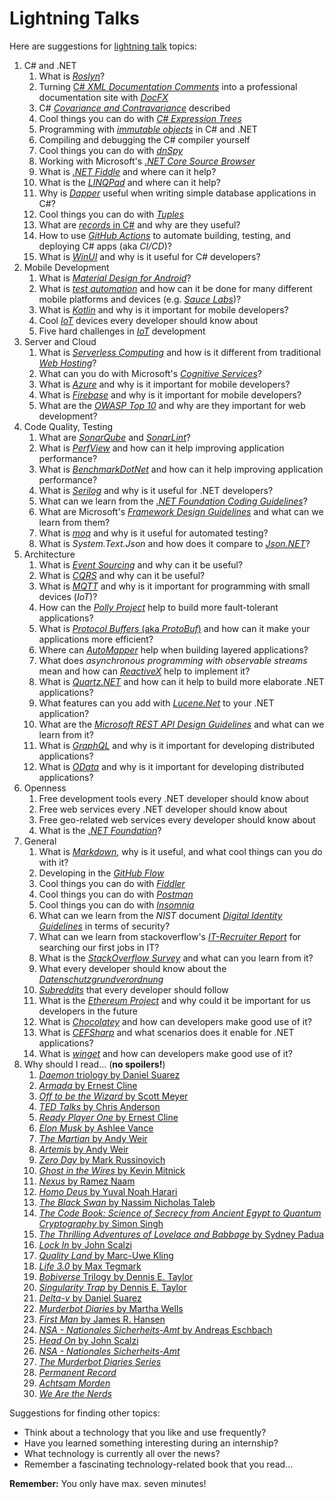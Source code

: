 # Lightning Talks

Here are suggestions for [lightning talk](https://en.wikipedia.org/wiki/Lightning_talk) topics:

1. C# and .NET
    1. What is [*Roslyn*](https://github.com/dotnet/roslyn/wiki/Roslyn%20Overview)?
    1. Turning [C# *XML Documentation Comments*](https://docs.microsoft.com/en-us/dotnet/csharp/programming-guide/xmldoc/xml-documentation-comments) into a professional documentation site with [*DocFX*](https://dotnet.github.io/docfx/)
    1. C# [*Covariance and Contravariance*](https://docs.microsoft.com/en-us/dotnet/csharp/programming-guide/concepts/covariance-contravariance/) described
    1. Cool things you can do with [*C# Expression Trees*](https://docs.microsoft.com/en-us/dotnet/csharp/programming-guide/concepts/expression-trees/)
    1. Programming with [*immutable objects*](https://en.wikipedia.org/wiki/Immutable_object) in C# and .NET
    1. Compiling and debugging the C# compiler yourself
    1. Cool things you can do with [*dnSpy*](https://github.com/0xd4d/dnSpy)
    1. Working with Microsoft's [*.NET Core Source Browser*](https://source.dot.net/)
    1. What is [*.NET Fiddle*](https://dotnetfiddle.net) and where can it help?
    1. What is the [*LINQPad*](http://www.linqpad.net/) and where can it help?
    1. Why is [*Dapper*](https://github.com/StackExchange/Dapper) useful when writing simple database applications in C#?
    1. Cool things you can do with [*Tuples*](https://docs.microsoft.com/en-us/dotnet/csharp/tuples)
    1. What are [*records* in C#](https://devblogs.microsoft.com/dotnet/welcome-to-c-9-0/#records) and why are they useful?
    2. How to use [*GitHub Actions*](https://github.com/features/actions) to automate building, testing, and deploying C# apps (aka *CI/CD*)?
    3. What is [*WinUI*](https://microsoft.github.io/microsoft-ui-xaml/) and why is it useful for C# developers?
2. Mobile Development
    1. What is [*Material Design for Android*](https://developer.android.com/design/material/index.html)?
    2. What is [*test automation*](https://en.wikipedia.org/wiki/Test_automation) and how can it be done for many different mobile platforms and devices (e.g. [*Sauce Labs*](https://saucelabs.com/))?
    3. What is [*Kotlin*](https://kotlinlang.org/) and why is it important for mobile developers?
    4. Cool [*IoT*](https://en.wikipedia.org/wiki/Internet_of_things) devices every developer should know about
    5. Five hard challenges in [*IoT*](https://en.wikipedia.org/wiki/Internet_of_things) development
3. Server and Cloud
    1. What is [*Serverless Computing*](https://en.wikipedia.org/wiki/Serverless_computing) and how is it different from traditional [*Web Hosting*](https://en.wikipedia.org/wiki/Web_hosting_service)?
    2. What can you do with Microsoft's [*Cognitive Services*](https://azure.microsoft.com/en-us/services/cognitive-services/)?
    3. What is [*Azure*](https://azure.microsoft.com/) and why is it important for mobile developers?
    4. What is [*Firebase*](https://firebase.google.com/) and why is it important for mobile developers?
    5. What are the [*OWASP Top 10*](https://www.owasp.org/index.php/Category:OWASP_Top_Ten_Project) and why are they important for web development?
4. Code Quality, Testing
    1. What are [*SonarQube*](https://www.sonarqube.org/) and [*SonarLint*](http://www.sonarlint.org/index.html)?
    2. What is [*PerfView*](https://github.com/Microsoft/perfview) and how can it help improving application performance?
    3. What is [*BenchmarkDotNet*](https://github.com/dotnet/BenchmarkDotNet) and how can it help improving application performance? 
    4. What is [*Serilog*](https://serilog.net/) and why is it useful for .NET developers?
    5. What can we learn from the [*.NET Foundation Coding Guidelines*](https://github.com/dotnet/corefx/blob/master/Documentation/coding-guidelines/coding-style.md)?
    6. What are Microsoft's [*Framework Design Guidelines*](https://docs.microsoft.com/en-us/dotnet/standard/design-guidelines/) and what can we learn from them?
    7. What is [*moq*](https://github.com/moq/moq4) and why is it useful for automated testing?
    8. What is *System.Text.Json* and how does it compare to [*Json.NET*](https://www.newtonsoft.com/json)?
5. Architecture
    1. What is [*Event Sourcing*](https://martinfowler.com/eaaDev/EventSourcing.html) and why can it be useful?
    2. What is [*CQRS*](https://martinfowler.com/bliki/CQRS.html) and why can it be useful?
    3. What is [*MQTT*](http://mqtt.org/) and why is it important for programming with small devices (*IoT*)?
    4. How can the [*Polly Project*](http://www.thepollyproject.org/) help to build more fault-tolerant applications?
    5. What is [*Protocol Buffers* (aka *ProtoBuf*)](https://developers.google.com/protocol-buffers/) and how can it make your applications more efficient?
    6. Where can [*AutoMapper*](http://automapper.org/) help when building layered applications?
    7. What does *asynchronous programming with observable streams* mean and how can [*ReactiveX*](http://reactivex.io/) help to implement it?
    8. What is [*Quartz.NET*](https://www.quartz-scheduler.net/) and how can it help to build more elaborate .NET applications?
    1. What features can you add with [*Lucene.Net*](http://lucenenet.apache.org/index.html) to your .NET application?
    1. What are the [*Microsoft REST API Design Guidelines*](https://github.com/microsoft/api-guidelines/blob/vNext/Guidelines.md) and what can we learn from it?
    2. What is [*GraphQL*](https://graphql.org/) and why is it important for developing distributed applications?
    3. What is [*OData*](https://www.odata.org/) and why is it important for developing distributed applications?
6. Openness
    1. Free development tools every .NET developer should know about
    2. Free web services every .NET developer should know about
    3. Free geo-related web services every developer should know about
    4. What is the [*.NET Foundation*](https://dotnetfoundation.org/)?
7. General
    1. What is [*Markdown*](https://daringfireball.net/projects/markdown/), why is it useful, and what cool things can you do with it?
    2. Developing in the [*GitHub Flow*](https://guides.github.com/introduction/flow/)
    3. Cool things you can do with [*Fiddler*](http://www.telerik.com/fiddler)
    4. Cool things you can do with [*Postman*](https://www.getpostman.com/)
    5. Cool things you can do with [*Insomnia*](https://insomnia.rest/)
    6. What can we learn from the *NIST* document [*Digital Identity Guidelines*](http://nvlpubs.nist.gov/nistpubs/SpecialPublications/NIST.SP.800-63b.pdf) in terms of security?
    7. What can we learn from stackoverflow's [*IT-Recruiter Report*](https://www.stackoverflowbusiness.com/de/talent/ressourcen/der-stack-overflow-it-recruiter-report-2017) for searching our first jobs in IT?
    8. What is the [*StackOverflow Survey*](https://insights.stackoverflow.com/survey/2019) and what can you learn from it?
    9.  What every developer should know about the [*Datenschutzgrundverordnung*](https://de.wikipedia.org/wiki/Datenschutz-Grundverordnung)
    10. [*Subreddits*](https://www.reddit.com/reddits/) that every developer should follow
    11. What is the [*Ethereum Project*](https://www.ethereum.org/) and why could it be important for us developers in the future
    12. What is [*Chocolatey*](https://chocolatey.org/) and how can developers make good use of it?
    13. What is [*CEFSharp*](http://cefsharp.github.io/) and what scenarios does it enable for .NET applications?
    14. What is [*winget*](https://docs.microsoft.com/en-us/windows/package-manager/winget/) and how can developers make good use of it?
8. Why should I read... (**no spoilers!**)
    1. [*Daemon* triology by Daniel Suarez](https://www.amazon.de/Daemon-Daniel-Suarez/dp/0451228731/ref=sr_1_2?ie=UTF8&qid=1500878463&sr=8-2&keywords=daniel+suarez+daemon)
    2. [*Armada* by Ernest Cline](https://www.amazon.de/Armada-Ernest-Cline/dp/0099586746/ref=sr_1_2?ie=UTF8&qid=1500878895&sr=8-2&keywords=armada+ernest+cline)
    3. [*Off to be the Wizard* by Scott Meyer](https://www.amazon.de/Off-Wizard-Magic-2-0-Band/dp/1612184715/ref=sr_1_1?s=books-intl-de&ie=UTF8&qid=1500879290&sr=1-1&keywords=off+to+be+the+wizard)
    4. [*TED Talks* by Chris Anderson](https://www.amazon.de/TED-Talks-official-public-speaking/dp/1472244443/ref=sr_1_2?ie=UTF8&qid=1500879361&sr=8-2&keywords=ted+talks)
    5. [*Ready Player One* by Ernest Cline](https://www.amazon.de/Ready-Player-One-Ernest-Cline/dp/0099560437/ref=sr_1_1?s=books-intl-de&ie=UTF8&qid=1500879569&sr=1-1&keywords=ready+player+one)
    6. [*Elon Musk* by Ashlee Vance](https://www.amazon.de/Elon-Musk-SpaceX-Fantastic-Future/dp/0062469673/ref=sr_1_1?s=books-intl-de&ie=UTF8&qid=1500879616&sr=1-1&keywords=elon+musk)
    7. [*The Martian* by Andy Weir](https://www.amazon.de/Martian-Movie-Tie-EXPORT-Novel/dp/1101905557/ref=sr_1_1?s=books-intl-de&ie=UTF8&qid=1500879660&sr=1-1&keywords=the+martian)
    8. [*Artemis* by Andy Weir](https://www.amazon.de/Artemis-Novel-Andy-Weir/dp/052557266X/ref=sr_1_1?s=books-intl-de&ie=UTF8&qid=1536249124&sr=1-1)
    9. [*Zero Day* by Mark Russinovich](https://www.amazon.de/Zero-Day-Novel-Mark-Russinovich/dp/1250007305/ref=sr_1_3?s=books-intl-de&ie=UTF8&qid=1500879702&sr=1-3&keywords=russinovich)
    10. [*Ghost in the Wires* by Kevin Mitnick](https://www.amazon.de/Ghost-Wires-Adventures-Worlds-Wanted/dp/0316212180/ref=sr_1_1?s=books-intl-de&ie=UTF8&qid=1500879747&sr=1-1&keywords=ghost+in+the+wire)
    11. [*Nexus* by Ramez Naam](https://www.amazon.de/Nexus-Arc-Book-1/dp/0857665502/ref=sr_1_2?s=books-intl-de&ie=UTF8&qid=1500879826&sr=1-2&keywords=nexus)
    12. [*Homo Deus* by Yuval Noah Harari](https://www.amazon.de/Homo-Deus-Brief-History-Tomorrow/dp/1784703931/ref=tmm_pap_swatch_0?_encoding=UTF8&qid=1502971002&sr=8-2)
    13. [*The Black Swan* by Nassim Nicholas Taleb](https://www.amazon.de/Black-Swan-Impact-Highly-Improbable-ebook/dp/B002RI99IM/ref=sr_1_1?s=books-intl-de&ie=UTF8&qid=1504354087&sr=1-1&keywords=the+black+swan)
    14. [*The Code Book: Science of Secrecy from Ancient Egypt to Quantum Cryptography* by Simon Singh](https://www.amazon.de/Code-Book-Science-Secrecy-Cryptography/dp/0385495323/ref=tmm_pap_swatch_0?_encoding=UTF8&qid=1505031255&sr=1-3)
    15. [*The Thrilling Adventures of Lovelace and Babbage* by Sydney Padua](https://www.amazon.de/Thrilling-Adventures-Lovelace-Babbage-Computer/dp/0141981539/ref=pd_lpo_sbs_14_t_0?_encoding=UTF8&psc=1&refRID=8YK9ZWZ5HZ919Q87S5TR)
    16. [*Lock In* by John Scalzi](https://www.amazon.de/Lock-Novel-Future-John-Scalzi/dp/076538132X/ref=sr_1_1?s=books-intl-de&ie=UTF8&qid=1536249077&sr=1-1)
    17. [*Quality Land* by Marc-Uwe Kling](https://www.amazon.de/QualityLand-Roman-dunkle-Marc-Uwe-Kling/dp/3550050151/ref=sr_1_1?s=books-intl-de&ie=UTF8&qid=1536249190&sr=8-1)
    18. [*Life 3.0* by Max Tegmark](https://www.amazon.de/Life-3-0-Being-Artificial-Intelligence/dp/0141981806/ref=sr_1_1?s=books-intl-de&ie=UTF8&qid=1536249228&sr=1-1)
    19. [*Bobiverse* Trilogy by Dennis E. Taylor](https://www.amazon.de/We-Are-Legion-Bob-Bobiverse/dp/1680680587/ref=sr_1_1?s=books-intl-de&ie=UTF8&qid=1536249269&sr=1-1)
    20. [*Singularity Trap* by Dennis E. Taylor](https://www.amazon.de/Singularity-Trap-English-Dennis-Taylor-ebook/dp/B07FBRRL2Z/ref=tmm_kin_swatch_0?_encoding=UTF8&qid=1536251142&sr=1-1)
    21. [*Delta-v* by Daniel Suarez](https://www.goodreads.com/book/show/40859000-delta-v)
    22. [*Murderbot Diaries* by Martha Wells](https://www.goodreads.com/series/191900-the-murderbot-diaries)
    23. [*First Man* by James R. Hansen](https://www.goodreads.com/book/show/205589.First_Man)
    24. [*NSA - Nationales Sicherheits-Amt* by Andreas Eschbach](https://de.wikipedia.org/wiki/NSA_%E2%80%93_Nationales_Sicherheits-Amt)
    25. [*Head On* by John Scalzi](https://www.goodreads.com/book/show/35018901-head-on)
    26. [*NSA - Nationales Sicherheits-Amt*](https://www.amazon.de/NSA-Nationales-Sicherheits-Amt-Andreas-Eschbach-ebook/dp/B07D18P88V)
    27. [*The Murderbot Diaries Series*](https://www.goodreads.com/series/191900-the-murderbot-diaries)
    28. [*Permanent Record*](https://www.amazon.de/Permanent-Record-Edward-Snowden/dp/152903566X)
    29. [*Achtsam Morden*](https://www.amazon.de/Achtsam-morden-Roman-Karsten-Dusse/dp/3453439686)
    30. [*We Are the Nerds*](https://www.amazon.com/Are-Nerds-Tumultuous-Internets-Laboratory-ebook/dp/B079L5FTJD)

Suggestions for finding other topics:

* Think about a technology that you like and use frequently?
* Have you learned something interesting during an internship?
* What technology is currently all over the news?
* Remember a fascinating technology-related book that you read...

**Remember:** You only have max. seven minutes!
